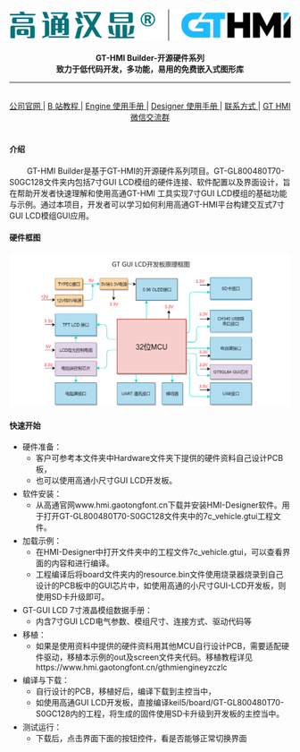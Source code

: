 <br/>

<div align="center">
    <img src="images/logo.png">
</div>

<br/>
<div align="center">  <a><b>GT-HMI Builder-开源硬件系列</b></a></div>
<div align="center">  <a><b>致力于低代码开发，多功能，易用的免费嵌入式图形库</b></a></div>

---

<br/>
<div align="center">
    <a href="https://www.hmi.gaotongfont.cn"
    > 公司官网 </a> |
    <a href="https://space.bilibili.com/3493293474188211/channel/collectiondetail?sid=3764678"
    > B 站教程 </a> |
    <a href="https://www.hmi.gaotongfont.cn/gthmiengineyhsc"
    > Engine 使用手册 </a> |
    <a href="https://www.hmi.gaotongfont.cn/gthmidesigneryhsc"
    > Designer 使用手册 </a> |
    <a href="http://isite.baidu.com/site/wjz7qkrv/406a2b0c-f9c7-4a08-a47a-662e862b2af4?ch=48&wid=498ccd5c05334f21a2142ba3cf628964_0_0&field=&orderBy=&categoryId=undefined&title=%E8%81%94%E7%B3%BB%E6%88%91%E4%BB%AC"
    > 联系方式 </a> |
    <a href="https://genitop-1317577547.cos.ap-nanjing.myqcloud.com/GT-HMI/GT-HMI-Groups/GT-HMI%20Communication%20groups.jpg"
    > GT HMI微信交流群 </a>
</div>
<br/>

#### 介绍
&nbsp;&nbsp;&nbsp;&nbsp;&nbsp;&nbsp;&nbsp;&nbsp;GT-HMI Builder是基于GT-HMI的开源硬件系列项目。GT-GL800480T70-S0GC128文件夹内包括7寸GUI LCD模组的硬件连接、软件配置以及界面设计，旨在帮助开发者快速理解和使用高通GT-HMI 工具实现7寸GUI LCD模组的基础功能与示例。通过本项目，开发者可以学习如何利用高通GT-HMI平台构建交互式7寸GUI LCD模组GUI应用。

#### 硬件框图
<div align="center">
    <img src="images/GUI开发板框图.png">
</div>

#### 快速开始
<ul>
<li style="margin-bottom: 4px;">硬件准备：<ul>
<li>客户可参考本文件夹中Hardware文件夹下提供的硬件资料自己设计PCB板，</li><li>也可以使用高通小尺寸GUI LCD开发板。</li></ul></li>
<li style="margin-bottom: 4px;">软件安装：<ul>
<li>从高通官网www.hmi.gaotongfont.cn下载并安装HMI-Designer软件。用于打开GT-GL800480T70-S0GC128文件夹中的7c_vehicle.gtui工程文件。</li></ul></li>
<li style="margin-bottom: 4px;">加载示例：<ul>
<li>在HMI-Designer中打开文件夹中的工程文件7c_vehicle.gtui，可以查看界面的内容和进行编译。</li><li>工程编译后将board文件夹内的resource.bin文件使用烧录器烧录到自己设计的PCB板中的GUI芯片中，如使用高通的小尺寸GUI-LCD开发板，则使用SD卡升级即可。</li></ul></li>
<li style="margin-bottom: 4px;">GT-GUI LCD 7寸液晶模组数据手册：<ul>
<li>内含7寸GUI LCD电气参数、模组尺寸、连接方式、驱动代码等</li></ul></li>
<li style="margin-bottom: 4px;">移植：<ul>
<li>如果是使用资料中提供的硬件资料用其他MCU自行设计PCB，需要适配硬件驱动，移植本示例的out及screen文件夹代码。移植教程详见https://www.hmi.gaotongfont.cn/gthmiengineyzczlc</li></ul></li>
<li style="margin-bottom: 4px;">编译与下载：<ul>
<li>自行设计的PCB，移植好后，编译下载到主控当中，</li><li>如使用高通GUI LCD开发板，直接编译keil5/board/GT-GL800480T70-S0GC128内的工程，将生成的固件使用SD卡升级到开发板的主控当中。</li></ul></li>
<li style="margin-bottom: 4px;">测试运行：<ul>
<li>下载后，点击界面下面的按钮控件，看是否能够正常切换界面</li></ul></li>
</ul>




